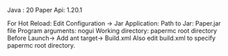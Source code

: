 Java : 20
Paper Api: 1.20.1

For Hot Reload:
Edit Configuration -> Jar Application:
Path to Jar: Paper.jar file
Program arguments: nogui
Working directory: papermc root directory
Before Launch-> Add ant target-> Build.xml
Also edit build.xml to specify papermc root directory.
